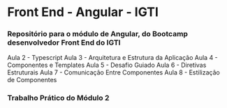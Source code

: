 # Front End - Angular - IGTI

### Repositório para o módulo de Angular, do Bootcamp desenvolvedor Front End do IGTI

Aula 2 - Typescript
Aula 3 - Arquitetura e Estrutura da Aplicação
Aula 4 - Componentes e Templates
Aula 5 - Desafio Guiado
Aula 6 - Diretivas Estruturais
Aula 7 - Comunicação Entre Componentes
Aula 8 - Estilização de Componentes

### Trabalho Prático do Módulo 2
